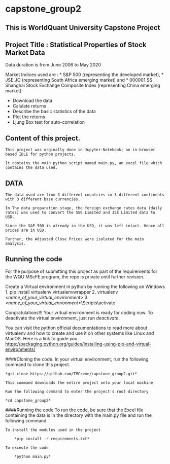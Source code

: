 # capstone_group2

## This is WorldQuant University Capstone Project 
## Project Title : Statistical Properties of Stock Market Data


Data duration is from June 2006 to May 2020


Market Indices used are : 
    * S&P 500 (representing the developed market),
    * JSE.JO (representing South Africa emerging market) and 
    * 000001.SS Shanghai Stock Exchange Composite Index (representing China emerging market)

* Download the data
* Calulate returns 
* Describe the basic statistics of the data
* Plot the returns 
* Ljung Box test for auto-correlation

## Content of this project. 
    This project was orginally done in Jupyter-Notebook; an in-browser based IDLE for python projects.

    It contains the main python script named main.py, an excel file which contains the data used. 

## DATA
    The data used are from 3 different countries in 3 different continents with 3 different base currencies. 

    In The data preparation stage, the foreign exchange rates data (daily rates) was used to convert the SSE Limited and JSE Limited data to USD.
    
    Since the S&P 500 is already in the USD, it was left intact. Hence all prices are in USD.

    Further, the Adjusted Close Prices were isolated for the main analysis. 

## Running the code
For the purpose of submitting this project as part of the requirements for the WQU MScFE program, the repo is private until further revision. 

Create a Virtual environment in python by running the following on Windows
    1. pip install virtualenv virtualenvwrapper
    2. virtualenv *<name_of_your_virtual_environment>*
    3. *<name_of_your_virtual_enrionment>*\Scripts\activate 

Congratulations!!! Your vritual environment is ready for coding now. To deactivate the virtual environment, just run *deactivate*.

You can visit the python official documentations to read more about virtualenv and how to create and use it on other systems like Linux and MacOS. Here is a link to guide you. https://packaging.python.org/guides/installing-using-pip-and-virtual-environments/ 


####Cloning the code. 
    In your virtual environment, run the following command to clone this project.

    *git clone https://github.com/TMCreme/capstone_group2.git* 
    
    This command downloads the entire project onto your local machine 
    
    Run the following command to enter the project's root directory
    
    *cd capstone_group2* 

####Running the code
    To run the code, be sure that the Excel file containing the data is in the directory with the main.py file and run the following command
    
    To install the modules used in the project

        *pip install -r requirements.txt* 
    
    To exceute the code
    
        *python main.py*





